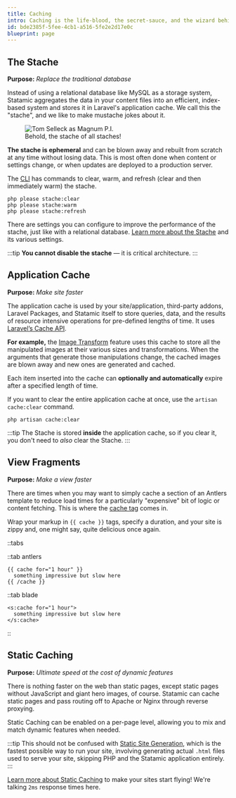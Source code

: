 ```yaml
---
title: Caching
intro: Caching is the life-blood, the secret-sauce, and the wizard behind the curtain of Statamic. There are several caching layers, each with its own purpose. Let's explore each one and its specific purpose.
id: bde2385f-5fee-4cb1-a516-5fe2e2d17e0c
blueprint: page
---
```

## The Stache

**Purpose:** _Replace the traditional database_

Instead of using a relational database like MySQL as a storage system, Statamic aggregates the data in your content files into an efficient, index-based system and stores it in Laravel's application cache. We call this the "stache", and we like to make mustache jokes about it.

<figure class='bg-mint'>
    <img src="/img/tom-selleck-lg.jpg" alt="Tom Selleck as Magnum P.I.">
    <figcaption>Behold, the stache of all staches!</figcaption>
</figure>

**The stache is ephemeral** and can be blown away and rebuilt from scratch at any time without losing data. This is most often done when content or settings change, or when updates are deployed to a production server.

The [CLI](/cli) has commands to clear, warm, and refresh (clear and then immediately warm) the stache.

``` shell
php please stache:clear
php please stache:warm
php please stache:refresh
```

There are settings you can configure to improve the performance of the stache, just like with a relational database. [Learn more about the Stache](/stache) and its various settings.

:::tip
**You cannot disable the stache** &mdash; it is critical architecture.
:::

## Application Cache

**Purpose:** _Make site faster_

The application cache is used by your site/application, third-party addons, Laravel Packages, and Statamic itself to store queries, data, and the results of resource intensive operations for pre-defined lengths of time. It uses [Laravel’s Cache API](https://laravel.com/docs/cache).

**For example,** the [Image Transform](/tags/glide) feature uses this cache to store all the manipulated images at their various sizes and transformations. When the arguments that generate those manipulations change, the cached images are blown away and new ones are generated and cached.

Each item inserted into the cache can **optionally and automatically** expire after a specified length of time.

If you want to clear the entire application cache at once, use the `artisan cache:clear` command.

``` shell
php artisan cache:clear
```

:::tip
The Stache is stored **inside** the application cache, so if you clear it, you don't need to _also_ clear the Stache.
:::

## View Fragments

**Purpose:** _Make a view faster_

There are times when you may want to simply cache a section of an Antlers template to reduce load times for a particularly "expensive" bit of logic or content fetching. This is where the [cache tag](/tags/cache) comes in.

Wrap your markup in `{{ cache }}` tags, specify a duration, and your site is zippy and, one might say, quite delicious once again.

::tabs

::tab antlers
```antlers
{{ cache for="1 hour" }}
  something impressive but slow here
{{ /cache }}
```
::tab blade
```blade
<s:cache for="1 hour">
  something impressive but slow here
</s:cache>
```
::

## Static Caching

**Purpose:** _Ultimate speed at the cost of dynamic features_

There is nothing faster on the web than static pages, except static pages without JavaScript and giant hero images, of course. Statamic can cache static pages and pass routing off to Apache or Nginx through reverse proxying.

Static Caching can be enabled on a per-page level, allowing you to mix and match dynamic features when needed.

:::tip
This should not be confused with [Static Site Generation](https://github.com/statamic/ssg), which is the fastest possible way to run your site, involving generating actual `.html` files used to serve your site, skipping PHP and the Statamic application entirely.
:::

[Learn more about Static Caching](/static-caching) to make your sites start flying! We're talking `2ms` response times here.
